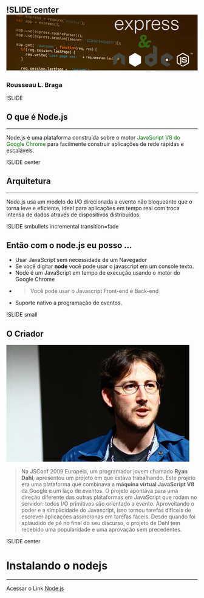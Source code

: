 !SLIDE center
![nodejs_epressjs](intro.png)
---
### Rousseau L. Braga

!SLIDE 
## O que é Node.js ##
---
Node.js é uma plataforma construída sobre o motor <span style="color:green">JavaScript V8 do Google Chrome</span> para facilmente construir aplicações de rede rápidas e escaláveis.

!SLIDE center
## Arquitetura ##
---
Node.js usa um modelo de I/O direcionada a evento não bloqueante que o torna leve e eficiente, ideal para aplicações em tempo real com troca intensa de dados através de dispositivos distribuídos.

!SLIDE smbullets incremental transition=fade
## Então com o node.js eu posso ... ##
* Usar JavaScript sem necessidade de um Navegador
* Se você digitar __node__  você pode usar o javascript em um console texto.
* Node é um JavaScript em tempo de execução usando o motor do Google Chrome
* >Você pode usar o Javascript Front-end e Back-end 
* Suporte nativo a programação de eventos.


!SLIDE small
## O Criador ##
![Ryan Dahl](ryan_dahl.jpg)
>Na JSConf 2009 Européia, um programador jovem chamado **Ryan Dahl**, apresentou um projeto em que estava trabalhando. Este projeto era uma plataforma que combinava a __máquina virtual JavaScript V8__ da Google e um laço de eventos. 
>O projeto apontava para uma direção diferente das outras plataformas em JavaScript que rodam no servidor: todos I/O primitivos são orientado a evento. 
>Aproveitando o poder e a simplicidade do Javascript, isso tornou tarefas difíceis de escrever aplicações assíncronas em tarefas fáceis. 
>Desde quando foi aplaudido de pé no final do seu discurso, o projeto de Dahl tem recebido uma popularidade e uma aprovação sem precedentes.

!SLIDE center 
# Instalando o nodejs #
---
Acessar o Link [Node.js](https://nodejs.org/en/)